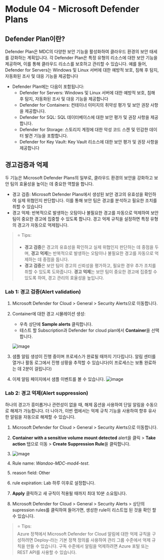 # Module 04 - Microsoft Defender Plans

## Defender Plan이란? 
Defender Plan은 MDC의 다양한 보안 기능을 활성화하여 클라우드 환경의 보안 태세를 강화하는 계획입니다. 각 Defender Plan은 특정 유형의 리소스에 대한 보안 기능을 제공하며, 이를 통해 클라우드 리소스를 보호하고 관리할 수 있습니다. 예를 들어, Defender for Servers는 Windows 및 Linux 서버에 대한 예방적 보호, 침해 후 탐지, 자동화된 조사 및 대응 기능을 제공합니다

* Defender Plan에는 다음이 포함됩니다:
    * Defender for Servers: Windows 및 Linux 서버에 대한 예방적 보호, 침해 후 탐지, 자동화된 조사 및 대응 기능을 제공합니다
    * Defender for Containers: 컨테이너 이미지의 취약성 평가 및 보안 권장 사항을 제공합니다.
    * Defender for SQL: SQL 데이터베이스에 대한 보안 평가 및 권장 사항을 제공합니다.
    * Defender for Storage: 스토리지 계정에 대한 악성 코드 스캔 및 민감한 데이터 발견 기능을 포함합니다.
    * Defender for Key Vault: Key Vault 리소스에 대한 보안 평가 및 권장 사항을 제공합니다

## 경고검증과 억제 
두 기능은 Microsoft Defender Plans의 일부로, 클라우드 환경의 보안을 강화하고 보안 팀의 효율성을 높이는 데 중요한 역할을 합니다. 
* 경고 검증: Microsoft Defender Plans에서 생성된 보안 경고의 유효성을 확인하여 실제 위협인지 판단합니다. 이를 통해 보안 팀은 경고를 분석하고 필요한 조치를 취할 수 있습니다 
* 경고 억제: 반복적으로 발생하는 오탐이나 불필요한 경고를 자동으로 억제하여 보안 팀이 중요한 경고에 집중할 수 있도록 합니다. 경고 억제 규칙을 설정하면 특정 유형의 경고가 자동으로 억제됩니다.

> ⭐ Tips: <br>
> * **경고 검증**은 경고의 유효성을 확인하고 실제 위협인지 판단하는 데 중점을 두며, **경고 억제**는 반복적으로 발생하는 오탐이나 불필요한 경고를 자동으로 억제하는 데 중점을 둡니다.
> * **경고 검증**은 보안 팀이 경고의 신뢰성을 평가하고, 필요한 경우 추가 조치를 취할 수 있도록 도와줍니다. **경고 억제**는 보안 팀이 중요한 경고에 집중할 수 있도록 하여, 경고 관리의 효율성을 높입니다.

### Lab 1: 경고 검증(Alert validation)

1.	Microsoft Defender for Cloud > General > Security Alerts으로 이동합니다. 
2.	Container에 대한 경고 시뮬레이션 생성:
    - 우측 상단에 **Sample alerts** 클릭합니다. 
    - 테스트 할 Subscription과 Defender for cloud plan에서 **Container**을 선택합니다.
    
    ![image](https://github.com/user-attachments/assets/bc36ca91-0687-459a-879a-5d6aa13f15ef)

3. 샘플 알림 생성이 진행 중이며 프로세스가 완료될 때까지 기다립니다. 알림 센터를 열거나 활동 로그에서 진행 상황을 추적할 수 있습니다(이 프로세스는 보통 완료하는 데 2분이 걸립니다)
4. 이제 알림 페이지에서 샘플 이벤트를 볼 수 있습니다. 
![image](https://github.com/user-attachments/assets/dc39e9a5-5651-458d-94cf-124926ef38eb)

### Lab 2: 경고 억제(Alert suppression)

하나의 경고가 흥미롭거나 관련성이 없을 때, 해제 옵션을 사용하여 단일 알림을 수동으로 해제가 가능합니다. 더 나아가, 이번 랩에서는 억제 규칙 기능을 사용하여 향후 유사한 알림을 자동으로 해제할 수 있습니다.

1.	Microsoft Defender for Cloud > General > Security Alerts으로 이동합니다. 
2.	**Container with a sensitive volume mount detected** alert을 클릭 > **Take action** 탭으로 이동 > **Create Suppression Rule**을 클릭합니다. 
3.	![image](https://github.com/user-attachments/assets/67a36b56-1198-401e-8548-532b770f37b5)

4.	Rule name: *Wandoo-MDC-mod4-test*.
6.	reason field: Other
7.	rule expiration: Lab 하루 이후로 설정합니다.
8.	**Apply** 클릭하고 새 규칙이 적용될 때까지 최대 10분 소요됩니다. 
9.	Microsoft Defender for Cloud > General > Security Alerts > 상단의 supression rules를 클릭하여 들어가면, 생성한 rule이 리스트업 된 것을 확인 할 수 있습니다. 

> ⭐ Tips: <br>
>  Azure 정책에서 Microsoft Defender for Cloud 알림에 대한 억제 규칙을 구성하려면 Deploy-라는 기본 정책 정의를 사용하여 관리 그룹 수준에서 억제 규칙을 만들 수 있습니다. 구독 수준에서 알림을 억제하려면 Azure 포털 또는 REST API를 사용할 수 있습니다.

